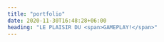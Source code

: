 ```yaml
---
title: "portfolio"
date: 2020-11-30T16:48:28+06:00
heading: "LE PLAISIR DU <span>GAMEPLAY!</span>"
---
```

